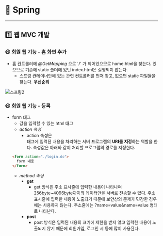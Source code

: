 # :cherry_blossom: Spring 

---

## :one: 웹 MVC 개발

### :smile: 회원 웹 기능 - 홈 화면 추가

- 홈 컨트롤러에 *@GetMapping* 으로 '/' 가 되어있으므로 home.html을 찾는다. 있으므로 기존에 static 폴더에 있던 index.html은 실행되지 않는다.
  - 스프링 컨테이너안에 있는 관련 컨트롤러를 먼저 찾고, 없으면 static 파일들을 찾는다. **우선순위**

![스프링2](https://user-images.githubusercontent.com/47052106/103139411-18c42c80-471f-11eb-81ae-9c759d3691bf.JPG)

### :smile: 회원 웹 기능 - 등록

- form 태그
  - 값을 입력할 수 있는 html 태그
  - *action 속성*
    - action 속성은 <form> 태그에 입력된 내용을 처리하는 서버 프로그램의 **URI를 지정**하는 역할을 한다. 속성값은 아래와 같이 처리할 프로그램의 경로를 지정한다.
  ```html
  <form action="./login.do">
    form 내용
  </form>
  ```
  - *method 속성*
    - **get**
      - get 방식은 주소 표시줄에 입력한 내용이 나타나며 256byte~4096byte까지의 데이터만을 서버로 전송할 수 있다. 주소 표시줄에 입력한 내용이 노출되기 때문에 보안상의 문제가 민감한 경우에는 사용하지 않는다. 주소줄에는 ?name=value&name=value 형태로 나타난다.
    - **post**
      - post 방식은 입력된 내용의 크기에 제한을 받지 않고 입력한 내용이 노출되지 않기 때문에 회원가입, 로그인 시 등에 많이 사용된다.
